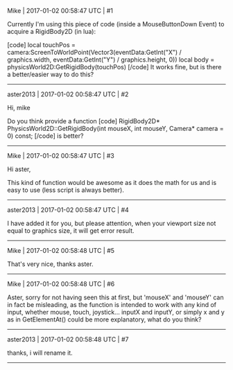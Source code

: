 Mike | 2017-01-02 00:58:47 UTC | #1

Currently I'm using this piece of code (inside a MouseButtonDown Event) to acquire a RigidBody2D (in lua):

[code]
	local touchPos = camera:ScreenToWorldPoint(Vector3(eventData:GetInt("X") / graphics.width, eventData:GetInt("Y") / graphics.height, 0))
	local body = physicsWorld2D:GetRigidBody(touchPos)
[/code]
It works fine, but is there a better/easier way to do this?

-------------------------

aster2013 | 2017-01-02 00:58:47 UTC | #2

Hi, mike

Do you think provide a function
[code]
RigidBody2D* PhysicsWorld2D::GetRigidBody(int mouseX, int mouseY, Camera* camera = 0) const;
[/code] is better?

-------------------------

Mike | 2017-01-02 00:58:47 UTC | #3

Hi aster,

This kind of function would be awesome as it does the math for us and is easy to use (less script is always better).

-------------------------

aster2013 | 2017-01-02 00:58:47 UTC | #4

I have added it for you, but please attention, when your viewport size not equal to graphics size, it will get error result.

-------------------------

Mike | 2017-01-02 00:58:48 UTC | #5

That's very nice, thanks aster.

-------------------------

Mike | 2017-01-02 00:58:48 UTC | #6

Aster, sorry for not having seen this at first, but 'mouseX' and 'mouseY' can in fact be misleading, as the function is intended to work with any kind of input, whether mouse, touch, joystick...
inputX and inputY, or simply x and y as in GetElementAt() could be more explanatory, what do you think?

-------------------------

aster2013 | 2017-01-02 00:58:48 UTC | #7

thanks, i will rename it.

-------------------------

